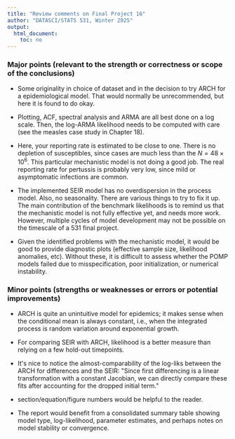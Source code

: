 ```yaml
---
title: "Review comments on Final Project 16"
author: "DATASCI/STATS 531, Winter 2025"
output:
  html_document:
    toc: no
---
```


### Major points (relevant to the strength or correctness or scope of the conclusions)

* Some originality in choice of dataset and in the decision to try ARCH for a epidemiological model. That would normally be unrecommended, but here it is found to do okay.

* Plotting, ACF, spectral analysis and ARMA are all best done on a log scale. Then, the log-ARMA likelihood needs to be computed with care (see the measles case study in Chapter 18).

* Here, your reporting rate is estimated to be close to one. There is no depletion of susceptibles, since cases are much less than the $N=48 \times 10^6$. This particular mechanistic model is not doing a good job. The real reporting rate for pertussis is probably very low, since mild or asymptomatic infections are common.

* The implemented SEIR model has no overdispersion in the process model. Also, no seasonality. There are various things to try to fix it up. The main contribution of the benchmark likelihoods is to remind us that the mechanistic model is not fully effective yet, and needs more work. However, multiple cycles of model development may not be possible on the timescale of a 531 final project.

* Given the identified problems with the mechanistic model, it would be good to provide diagnostic plots (effective sample size, likelihood anomalies, etc). Without these, it is difficult to assess whether the POMP models failed due to misspecification, poor initialization, or numerical instability.

### Minor points (strengths or weaknesses or errors or potential improvements)

* ARCH is quite an unintuitive model for epidemics; it makes sense when the conditional mean is always constant, i.e., when the integrated process is random variation around exponential growth.

* For comparing SEIR with ARCH, likelihood is a better measure than relying on a few hold-out timepoints.

* It's nice to notice the almost-comparability of the log-liks between the ARCH for differences and the SEIR: "Since first differencing is a linear transformation with a constant Jacobian, we can directly compare these fits after accounting for the dropped initial term."

* section/equation/figure numbers would be helpful to the reader.


* The report would benefit from a consolidated summary table showing model type, log-likelihood, parameter estimates, and perhaps notes on model stability or convergence. 




